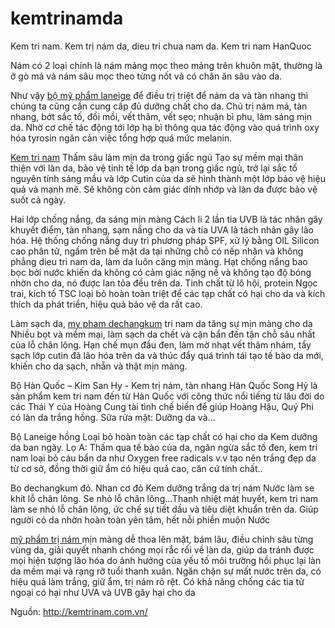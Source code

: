kemtrinamda
===========

Kem tri nam. Kem trị nám da, dieu tri chua nam da. Kem tri nam HanQuoc

Nám có 2 loại chính là nám mảng mọc theo mảng trên khuôn mặt, thường là ở gò má và nám sâu mọc theo từng nốt và có chân ăn sâu vào da.

Như vậy <a href="http://kemtrinam.com.vn/bo-my-pham-kem-tri-nam-laneige-id44.html">bộ mỹ phẩm laneige<a/> để điều trị triệt để nám da và tàn nhang thì chúng ta cũng cần cung cấp đủ dưỡng chất cho da. Chủ trị nám má, tàn nhang, bớt sắc tố, đồi mồi, vết thâm, vết sẹo; nhuận bì phu, làm sáng mịn da. Nhờ cơ chế tác động tới lớp hạ bì thông qua tác động vào quá trình oxy hóa tyrosin ngăn cản việc tổng hợp quá mức melanin.

<a href="http://kemtrinam.com.vn/">Kem tri nam<a/> Thấm sâu làm mịn da trong giấc ngủ Tạo sự mềm mại thân thiện với làn da, bảo vệ tinh tế lớp da bạn trong giấc ngủ,  trở lại sắc tố nguyên tính sáng mầu và lớp Cutin của da sẽ hình thành một lớp bảo vệ hiệu quả và mạnh mẽ. Sẽ không còn cảm giác dính nhớp và làn da được bảo vệ suốt cả ngày.

Hai lớp chống nắng, da sáng mịn màng Cách li 2 lần tia UVB là tác nhân gây khuyết điểm, tàn nhang, sạm nắng cho da và tia UVA là tách nhân gây lão hóa. Hệ thống chống nắng duy trì phương pháp SPF, xử lý bằng OIL Silicon cao phân tử, ngấm trên bề mặt da tại những chỗ có nếp nhăn và không phẳng dieu tri nam da, làm da luôn căng mịn màng. Hạt chống nắng bao bọc bởi nước khiến da không có cảm giác nặng nề và không tạo độ bóng nhờn cho da, nó được lan tỏa đều trên da. Tinh chất từ lô hội, protein Ngọc trai, kích tố TSC loại bỏ hoàn toàn triệt để các tạp chất có hại cho da và kích thích da phát triển, hiệu quả bảo vệ da rất cao.

Làm sạch da, <a href="http://kemtrinam.com.vn/bo-my-pham-kem-tri-nam-baifusu-5-1-id39.html">my pham dechangkum<a/> tri nam da tăng sự mịn màng cho da Nhiều bọt và mềm mại, làm sạch da chết và cặn bẩn đến tận chỗ sâu nhất của lỗ chân lông. Hạn chế mụn đầu đen, làm mờ nhạt vết thâm nhám, tẩy sạch lớp cutin đã lão hóa trên da và thúc đẩy quá trình tái tạo tế bào da mới, khiến cho da sạch, nhẵn và thật mịn màng.

Bộ Hàn Quốc – Kim San Hy - Kem trị nám, tàn nhang Hàn Quốc Song Hỷ là sản phẩm kem tri nam đến từ Hàn Quốc với công thức nổi tiếng từ lâu đời do các Thái Y của Hoàng Cung tài tình chế biến để  giúp Hoàng Hậu, Quý Phi có làn da trắng hồng. Sữa rửa mặt: Dưỡng da và...

Bộ Laneige hồng Loại bỏ hoàn toàn các tạp chất có hại cho da Kem dưỡng da ban ngày. Lọ A: Thấm qua tế bào của da, ngăn ngừa sắc tố đen, kem tri nam loại bỏ cáu bẩn da như Oxygen free radicals v.v tạo nên trắng đẹp da từ cơ sở, đồng thời giữ ẩm có hiệu quả cao, căn cứ tính chất..

Bo dechangkum đỏ. Nhan cơ đỏ Kem dưỡng trắng da trị nám Nước làm se khít lỗ chân lông. Se nhỏ lỗ chân lông…Thanh nhiệt mát huyết, kem tri nam làm se nhỏ lỗ chân lông, ức chế sự tiết dầu và tiêu diệt khuẩn trên da. Giúp người có da nhờn hoàn toàn yên tâm, hết nỗi phiền muộn Nước

<a href="http://kemtrinam.com.vn/sanpham.html"> mỹ phẩm trị nám </a>  mịn màng dễ thoa lên mặt, bám lâu, điều chỉnh sâu từng vùng da, giải quyết nhanh chóng mọi rắc rối về làn da, giúp da tránh được mọi hiện tượng lão hóa do ảnh hưởng của yếu tố môi trường hồi phục lại làn da mềm mại và rạng rỡ tuổi thanh xuân. Ngăn chặn sự mất nước trên da, có hiệu quả làm trắng, giữ ẩm, trị nám rõ rệt. Có khả năng chống các tia tử ngoại có hại như UVA và UVB gây hại cho da


Nguồn: http://kemtrinam.com.vn/
